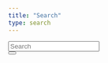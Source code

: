 ```yaml
---
title: "Search"
type: search
---
```

<script id="searchResultsTmpl" type="text/x-handlebars-template">
    {{#if hits}}
        <nav class="level">
            <div>
                    <h3 class="title is-3">Results</h3>
                    <div class="level-item">
                        <span class="label label-default pull-right">{{message}}</span>
                    </div>
            </div>
        </nav>
        {{#each hits as |hit|}}
            {{> searchResultTmpl hit}}
        {{/each}}
    {{else}}
    <nav class="level">
        <div class="level-left">
            <div class="level-item">
                <h3 class="title is-3">No Results</h3>
            </div>
        </div>
    </nav>
    {{/if}}
    <div class="content column is-one-fifth is-offset-two-fifths">
        {{#if previousPage}}
        <button type="button" class="button is-small" onclick="jumpToPage({{previousPage}})">&laquo; Previous</button>
        {{/if}}
        {{#if nextPage}}
        <button type="button" class="button is-small" onclick="jumpToPage({{nextPage}})">Next &raquo;</button>
        {{/if}}
    </div>
</script>
<script id="searchResultTmpl" type="text/x-handlebars-template">
    {{> resultTmpl }}
</script>
<script id="resultTmpl" type="text/x-handlebars-template">
    <div class="well">
        <strong>{{document.title}}</strong>
        <button type="button" class="badge is-dark is-pulled-right" onclick="return toggleScore('{{id}}')">{{roundScore score}}</button>
        <p>{{{document.content}}}</p>
        <div id="score-{{id}}" style="display:none">
            <strong>Score Explanation</strong>
            <ul class="tree">
                {{> searchResultExplanationTmpl explanation}}
            </ul>
        </div>
    </div>
</script>
<script id="searchResultExplanationTmpl" type="text/x-handlebars-template">
    <li><span class="is-size-7">{{value}} - {{message}}</span>
        {{#if children}}
            <ul>
                {{#each children as |child|}}
                    {{> searchResultExplanationTmpl child}}
                {{/each}}
            </ul>
        {{/if}}
    </li>
</script>
<script id="aggregationsTmpl" type="text/x-handlebars-template">
    {{#if hits}}
        <h4 class="title is-4">Filter</h4>
        {{#if aggregations}}
            {{#each aggregations as |aggregation|}}
                {{#if aggregation.values}}
                    {{> aggregationTmpl aggregation}}
                {{/if}}
        {{/each}}
        {{/if}}
    {{/if}}
</script>
<script id="aggregationTmpl" type="text/x-handlebars-template">
    <div class="box">
        <strong>{{display_name}}</strong>
        {{#each values as |value|}}
            {{#if value.count}}
            <div class="field">
                <label class="checkbox">
                    {{#if value.filtered}}
                    <input name="f_{{../filter_name}}" value="{{value.filter_name}}" checked type="checkbox" onclick="resubmit()" style="vertical-align: middle;">
                    {{else}}
                    <input name="f_{{../filter_name}}" value="{{value.filter_name}}" type="checkbox" onclick="resubmit()" style="vertical-align: middle;">
                    {{/if}}
                    <span class="is-size-7" style="vertical-align: middle;">{{value.display_name}} ({{value.count}})</span>
                </label>
            </div>
            {{/if}}
        {{/each}}
    </div>
</script>

<form action="/search" method="get" id="searchForm">
<input id="page" name="p" value="1" type="hidden"/>
<div class="input-group">
    <input id="query" name="q" type="text" class="form-control input-lg" placeholder="Search" />
    <div class="input-group-btn">
        <button id="searchButton" class="btn btn-lg" type="submit">
            <i class="glyphicon glyphicon-search"></i>
        </button>
    </div>
</div>


<div class="row">
    <div id="searchResultsArea" class="col-lg-9">
    </div>
    <div id="aggregationsArea" class="col-lg-3">
    </div>
</div>

</form>